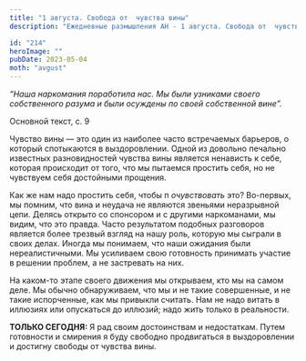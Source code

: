 ```yaml
---
title: "1 августа. Свобода от  чувства вины"
description: "Ежедневные размышления АН - 1 августа. Свобода от  чувства вины"

id: "214"
heroImage: ""
pubDate: 2023-05-04
moth: "avgust"
---
```


_“Наша наркомания поработила нас. Мы были узниками своего собственного разума
и были осуждены по своей собственной вине”._

Основной текст, с. 9

Чувство вины — это один из наиболее часто встречаемых барьеров, о который
спотыкаются в выздоровлении. Одной из довольно печально известных
разновидностей чувства вины является ненависть к себе, которая происходит от
того, что мы пытаемся простить себя, но не чувствуем себя достойными прощения.

Как же нам надо простить себя, чтобы п _очувствовать_ это? Во-первых, мы
помним, что вина и неудача не являются звеньями неразрывной цепи. Делясь
открыто со спонсором и с другими наркоманами, мы видим, что это правда. Часто
результатом подобных разговоров является более трезвый взгляд на нашу роль,
которую мы сыграли в своих делах. Иногда мы понимаем, что наши ожидания были
нереалистичными. Мы усиливаем свою готовность принимать участие в решении
проблем, а не застревать на них.

На каком-то этапе своего движения мы открываем, кто мы на самом деле. Мы
обычно обнаруживаем, что мы и не такие совершенные, и не такие испорченные,
как мы привыкли считать. Нам не надо витать в иллюзиях или опускаться до
иллюзий; надо жить только в реальности.

**ТОЛЬКО СЕГОДНЯ:** Я рад своим достоинствам и недостаткам. Путем готовности и
смирения я буду свободно продвигаться в выздоровлении и достигну свободы от
чувства вины.
